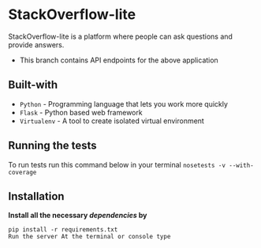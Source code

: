 # StackOverflow-lite
StackOverflow-lite is a platform where people can ask questions and provide answers.

- This branch contains API endpoints for the above application

## Built-with
- `Python` - Programming language that lets you work more quickly
- `Flask` - Python based web framework
- `Virtualenv` - A tool to create isolated virtual environment

## Running the tests
To run tests run this command below in your terminal
```nosetests -v --with-coverage```

## Installation
**Install all the necessary _dependencies_ by**
```
pip install -r requirements.txt
Run the server At the terminal or console type
```
